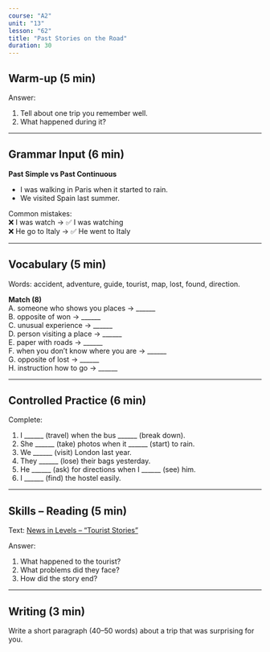 ```yaml
---
course: "A2"
unit: "13"
lesson: "62"
title: "Past Stories on the Road"
duration: 30
---
```


## Warm-up (5 min)
Answer:
1. Tell about one trip you remember well.
2. What happened during it?

-------

## Grammar Input (6 min)
**Past Simple vs Past Continuous**  
- I was walking in Paris when it started to rain.  
- We visited Spain last summer.  

Common mistakes:  
❌ I was watch → ✅ I was watching  
❌ He go to Italy → ✅ He went to Italy  

-------

## Vocabulary (5 min)
Words: accident, adventure, guide, tourist, map, lost, found, direction.  

**Match (8)**  
A. someone who shows you places → ______  
B. opposite of won → ______  
C. unusual experience → ______  
D. person visiting a place → ______  
E. paper with roads → ______  
F. when you don’t know where you are → ______  
G. opposite of lost → ______  
H. instruction how to go → ______  

-------

## Controlled Practice (6 min)
Complete:  
1. I ______ (travel) when the bus ______ (break down).  
2. She ______ (take) photos when it ______ (start) to rain.  
3. We ______ (visit) London last year.  
4. They ______ (lose) their bags yesterday.  
5. He ______ (ask) for directions when I ______ (see) him.  
6. I ______ (find) the hostel easily.  

-------

## Skills – Reading (5 min)
Text: [News in Levels – “Tourist Stories”](https://www.newsinlevels.com/)  

Answer:  
1. What happened to the tourist?  
2. What problems did they face?  
3. How did the story end?  

-------

## Writing (3 min)
Write a short paragraph (40–50 words) about a trip that was surprising for you.
